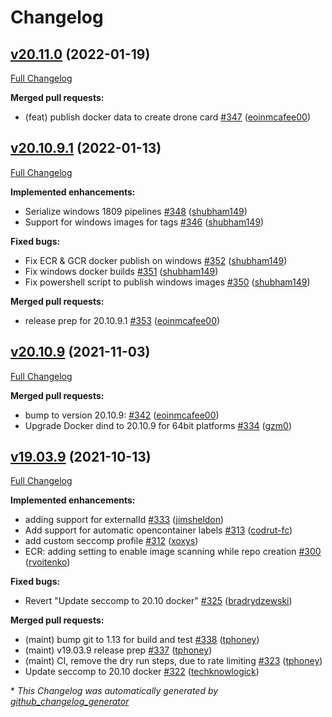 # Changelog

## [v20.11.0](https://github.com/drone-plugins/drone-docker/tree/v20.11.0) (2022-01-19)

[Full Changelog](https://github.com/drone-plugins/drone-docker/compare/v20.10.9.1...v20.11.0)

**Merged pull requests:**

- \(feat\) publish docker data to create drone card [\#347](https://github.com/drone-plugins/drone-docker/pull/347) ([eoinmcafee00](https://github.com/eoinmcafee00))

## [v20.10.9.1](https://github.com/drone-plugins/drone-docker/tree/v20.10.9.1) (2022-01-13)

[Full Changelog](https://github.com/drone-plugins/drone-docker/compare/v20.10.9...v20.10.9.1)

**Implemented enhancements:**

- Serialize windows 1809 pipelines [\#348](https://github.com/drone-plugins/drone-docker/pull/348) ([shubham149](https://github.com/shubham149))
- Support for windows images for tags [\#346](https://github.com/drone-plugins/drone-docker/pull/346) ([shubham149](https://github.com/shubham149))

**Fixed bugs:**

- Fix ECR & GCR docker publish on windows [\#352](https://github.com/drone-plugins/drone-docker/pull/352) ([shubham149](https://github.com/shubham149))
- Fix windows docker builds [\#351](https://github.com/drone-plugins/drone-docker/pull/351) ([shubham149](https://github.com/shubham149))
- Fix powershell script to publish windows images [\#350](https://github.com/drone-plugins/drone-docker/pull/350) ([shubham149](https://github.com/shubham149))

**Merged pull requests:**

- release prep for 20.10.9.1 [\#353](https://github.com/drone-plugins/drone-docker/pull/353) ([eoinmcafee00](https://github.com/eoinmcafee00))

## [v20.10.9](https://github.com/drone-plugins/drone-docker/tree/v20.10.9) (2021-11-03)

[Full Changelog](https://github.com/drone-plugins/drone-docker/compare/v19.03.9...v20.10.9)

**Merged pull requests:**

- bump to version 20.10.9: [\#342](https://github.com/drone-plugins/drone-docker/pull/342) ([eoinmcafee00](https://github.com/eoinmcafee00))
- Upgrade Docker dind to 20.10.9 for 64bit platforms [\#334](https://github.com/drone-plugins/drone-docker/pull/334) ([gzm0](https://github.com/gzm0))

## [v19.03.9](https://github.com/drone-plugins/drone-docker/tree/v19.03.9) (2021-10-13)

[Full Changelog](https://github.com/drone-plugins/drone-docker/compare/v19.03.8...v19.03.9)

**Implemented enhancements:**

- adding support for externalId [\#333](https://github.com/drone-plugins/drone-docker/pull/333) ([jimsheldon](https://github.com/jimsheldon))
- Add support for automatic opencontainer labels [\#313](https://github.com/drone-plugins/drone-docker/pull/313) ([codrut-fc](https://github.com/codrut-fc))
- add custom seccomp profile [\#312](https://github.com/drone-plugins/drone-docker/pull/312) ([xoxys](https://github.com/xoxys))
- ECR: adding setting to enable image scanning while repo creation [\#300](https://github.com/drone-plugins/drone-docker/pull/300) ([rvoitenko](https://github.com/rvoitenko))

**Fixed bugs:**

- Revert "Update seccomp to 20.10 docker" [\#325](https://github.com/drone-plugins/drone-docker/pull/325) ([bradrydzewski](https://github.com/bradrydzewski))

**Merged pull requests:**

- \(maint\) bump git to 1.13 for build and test [\#338](https://github.com/drone-plugins/drone-docker/pull/338) ([tphoney](https://github.com/tphoney))
- \(maint\) v19.03.9 release prep [\#337](https://github.com/drone-plugins/drone-docker/pull/337) ([tphoney](https://github.com/tphoney))
- \(maint\) CI, remove the dry run steps, due to rate limiting [\#323](https://github.com/drone-plugins/drone-docker/pull/323) ([tphoney](https://github.com/tphoney))
- Update seccomp to 20.10 docker [\#322](https://github.com/drone-plugins/drone-docker/pull/322) ([techknowlogick](https://github.com/techknowlogick))



\* *This Changelog was automatically generated by [github_changelog_generator](https://github.com/github-changelog-generator/github-changelog-generator)*
